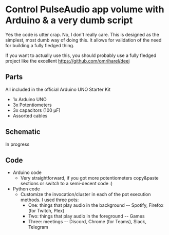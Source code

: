 # Control PulseAudio app volume with Arduino & a very dumb script

Yes the code is utter crap. No, I don't really care.
This is designed as the simplest, most dumb way of doing this. It allows for validation of the need for building a fully fledged thing.

If you want to actually use this, you should probably use a fully fledged project like the excellent https://github.com/omriharel/deej

## Parts
All included in the official Arduino UNO Starter Kit

- 1x Arduino UNO
- 3x Potentiometers
- 3x capacitors (100 μF)
- Assorted cables

## Schematic
In progress

## Code

- Arduino code
  - Very straightforward, if you got more potentiometers copy&paste sections or switch to a semi-decent code :)
- Python code
  - Customize the invocation/cluster in each of the pot execution methods. I used three pots:
    - One: things that play audio in the background -- Spotify, Firefox (for Twitch, Plex)
    - Two: things that play audio in the foreground -- Games
    - Three: meetings -- Discord, Chrome (for Teams), Slack, Telegram